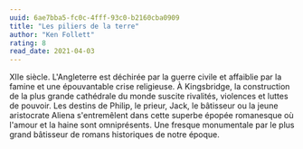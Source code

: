 ```yaml
---
uuid: 6ae7bba5-fc0c-4fff-93c0-b2160cba0909
title: "Les piliers de la terre"
author: "Ken Follett"
rating: 8
read_date: 2021-04-03
---
```


XIIe siècle. L'Angleterre est déchirée par la guerre civile et affaiblie par la famine et une épouvantable crise religieuse. À Kingsbridge, la construction de la plus grande cathédrale du monde suscite rivalités, violences et luttes de pouvoir. Les destins de Philip, le prieur, Jack, le bâtisseur ou la jeune aristocrate Aliena s'entremêlent dans cette superbe épopée romanesque où l'amour et la haine sont omniprésents. Une fresque monumentale par le plus grand bâtisseur de romans historiques de notre époque.